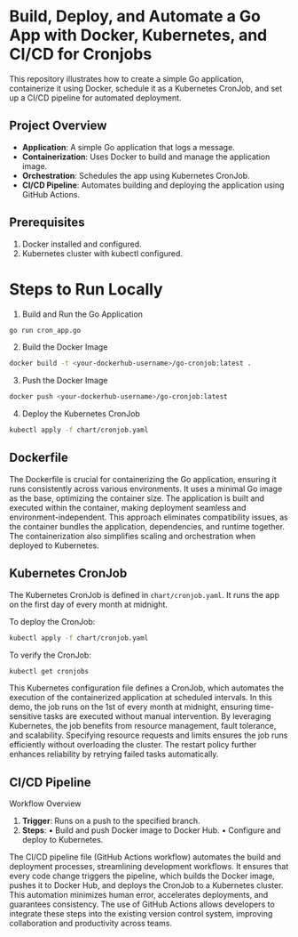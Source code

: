# Build, Deploy, and Automate a Go App with Docker, Kubernetes, and CI/CD for Cronjobs

This repository illustrates how to create a simple Go application, containerize it using Docker, schedule it as a Kubernetes CronJob, and set up a CI/CD pipeline for automated deployment.

## Project Overview

- **Application**: A simple Go application that logs a message.
- **Containerization**: Uses Docker to build and manage the application image.
- **Orchestration**: Schedules the app using Kubernetes CronJob.
- **CI/CD Pipeline**: Automates building and deploying the application using GitHub Actions.

## Prerequisites

1.	Docker installed and configured.
2.	Kubernetes cluster with kubectl configured.

# Steps to Run Locally

1.	Build and Run the Go Application

```bash
go run cron_app.go
```

2.	Build the Docker Image

```bash
docker build -t <your-dockerhub-username>/go-cronjob:latest .
````

3.	Push the Docker Image

```bash
docker push <your-dockerhub-username>/go-cronjob:latest
````

4.	Deploy the Kubernetes CronJob

```bash
kubectl apply -f chart/cronjob.yaml
```

## Dockerfile

The Dockerfile is crucial for containerizing the Go application, ensuring it runs consistently across various environments. It uses a minimal Go image as the base, optimizing the container size. The application is built and executed within the container, making deployment seamless and environment-independent. This approach eliminates compatibility issues, as the container bundles the application, dependencies, and runtime together. The containerization also simplifies scaling and orchestration when deployed to Kubernetes.

## Kubernetes CronJob

The Kubernetes CronJob is defined in `chart/cronjob.yaml`. It runs the app on the first day of every month at midnight.

To deploy the CronJob:

```bash
kubectl apply -f chart/cronjob.yaml
```

To verify the CronJob:

```bash
kubectl get cronjobs
```

This Kubernetes configuration file defines a CronJob, which automates the execution of the containerized application at scheduled intervals. In this demo, the job runs on the 1st of every month at midnight, ensuring time-sensitive tasks are executed without manual intervention. By leveraging Kubernetes, the job benefits from resource management, fault tolerance, and scalability. Specifying resource requests and limits ensures the job runs efficiently without overloading the cluster. The restart policy further enhances reliability by retrying failed tasks automatically.

## CI/CD Pipeline

Workflow Overview

1.	**Trigger**: Runs on a push to the specified branch.
2.	**Steps**:
	•	Build and push Docker image to Docker Hub.
	•	Configure and deploy to Kubernetes.

The CI/CD pipeline file (GitHub Actions workflow) automates the build and deployment processes, streamlining development workflows. It ensures that every code change triggers the pipeline, which builds the Docker image, pushes it to Docker Hub, and deploys the CronJob to a Kubernetes cluster. This automation minimizes human error, accelerates deployments, and guarantees consistency. The use of GitHub Actions allows developers to integrate these steps into the existing version control system, improving collaboration and productivity across teams.